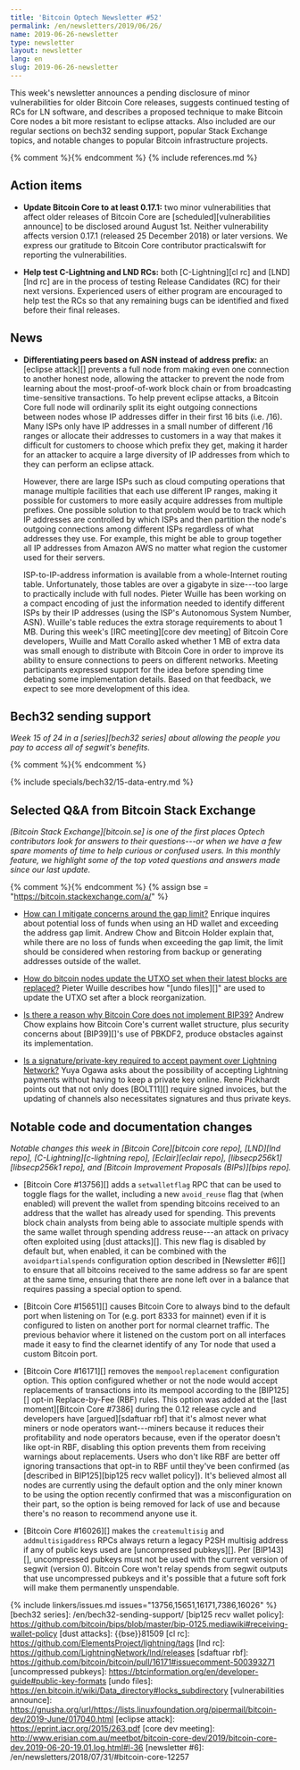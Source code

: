```yaml
---
title: 'Bitcoin Optech Newsletter #52'
permalink: /en/newsletters/2019/06/26/
name: 2019-06-26-newsletter
type: newsletter
layout: newsletter
lang: en
slug: 2019-06-26-newsletter
---
```

This week's newsletter announces a pending disclosure of minor
vulnerabilities for older Bitcoin Core releases, suggests continued
testing of RCs for LN software, and describes a proposed technique to
make Bitcoin Core nodes a bit more resistant to eclipse attacks.  Also
included are our regular sections on bech32 sending support, popular Stack Exchange topics, and notable
changes to popular Bitcoin infrastructure projects.

{% comment %}<!-- include references.md below the fold but above any Jekyll/Liquid variables-->{% endcomment %}
{% include references.md %}

## Action items

- **Update Bitcoin Core to at least 0.17.1:** two minor vulnerabilities
  that affect older releases of Bitcoin Core are
  [scheduled][vulnerabilities announce] to be disclosed around August
  1st.  Neither vulnerability affects version 0.17.1 (released 25
  December 2018) or later versions.  We express our gratitude to Bitcoin
  Core contributor practicalswift for reporting the vulnerabilities.

- **Help test C-Lightning and LND RCs:** both [C-Lightning][cl rc] and
  [LND][lnd rc] are in the process of testing Release Candidates (RC)
  for their next versions.  Experienced users of either program are
  encouraged to help test the RCs so that any remaining bugs can be
  identified and fixed before their final releases.

## News

- **Differentiating peers based on ASN instead of address prefix:** an
  [eclipse attack][] prevents a full node from making even one
  connection to another honest node, allowing the attacker to prevent
  the node from learning about the most-proof-of-work block chain or
  from broadcasting time-sensitive transactions.  To help prevent
  eclipse attacks, a Bitcoin Core full node will ordinarily split its
  eight outgoing connections between nodes whose IP addresses differ in
  their first 16 bits (i.e. /16).  Many ISPs only have IP addresses in a
  small number of different /16 ranges or allocate their addresses to
  customers in a way that makes it difficult for customers to choose
  which prefix they get, making it harder for an attacker to acquire a
  large diversity of IP addresses from which to they can perform an
  eclipse attack.

  However, there are large ISPs such as cloud computing operations
  that manage multiple facilities that each use different IP ranges,
  making it possible for customers to more easily acquire addresses
  from multiple prefixes.  One possible solution to that problem would
  be to track which IP addresses are controlled by which ISPs and then
  partition the node's outgoing connections among different ISPs
  regardless of what addresses they use.  For example, this might be
  able to group together all IP addresses from Amazon AWS no matter
  what region the customer used for their servers.

  ISP-to-IP-address information is available from a whole-Internet
  routing table.  Unfortunately, those tables are over a gigabyte in
  size---too large to practically include with full nodes.  Pieter
  Wuille has been working on a compact encoding of just the information
  needed to identify different ISPs by their IP addresses (using the
  ISP's Autonomous System Number, ASN).  Wuille's table reduces the
  extra storage requirements to about 1 MB.  During this week's [IRC
  meeting][core dev meeting] of Bitcoin Core developers, Wuille and
  Matt Corallo asked whether 1 MB of extra data was small enough to
  distribute with Bitcoin Core in order to improve its ability to
  ensure connections to peers on different networks.  Meeting
  participants expressed support for the idea before spending time
  debating some implementation details.  Based on that feedback, we
  expect to see more development of this idea.

## Bech32 sending support

*Week 15 of 24 in a [series][bech32 series] about allowing the people
you pay to access all of segwit's benefits.*

{% comment %}<!-- weekly reminder for harding: check Bech32 Adoption
wiki page for changes -->{% endcomment %}

{% include specials/bech32/15-data-entry.md %}

## Selected Q&A from Bitcoin Stack Exchange

*[Bitcoin Stack Exchange][bitcoin.se] is one of the first places Optech
contributors look for answers to their questions---or when we have a
few spare moments of time to help curious or confused users.  In
this monthly feature, we highlight some of the top voted questions and
answers made since our last update.*

{% comment %}<!-- https://bitcoin.stackexchange.com/search?tab=votes&q=created%3a1m..%20is%3aanswer -->{%
endcomment %}
{% assign bse = "https://bitcoin.stackexchange.com/a/" %}

- [How can I mitigate concerns around the gap limit?]({{bse}}88128) Enrique
  inquires about potential loss of funds when using an HD wallet and exceeding
  the address gap limit. Andrew Chow and Bitcoin Holder explain that, while there
  are no loss of funds when exceeding the gap limit, the limit should be
  considered when restoring from backup or generating addresses outside of the
  wallet.

- [How do bitcoin nodes update the UTXO set when their latest blocks are replaced?]({{bse}}87991)
  Pieter Wuille describes how "[undo files][]" are
  used to update the UTXO set after a block reorganization.

- [Is there a reason why Bitcoin Core does not implement BIP39?]({{bse}}88237)
  Andrew Chow explains how Bitcoin Core's current wallet structure, plus security
  concerns about [BIP39][]'s use of PBKDF2, produce obstacles against its implementation.

- [Is a signature/private-key required to accept payment over Lightning Network?]({{bse}}88201)
  Yuya Ogawa asks about the possibility of accepting Lightning payments without having
  to keep a private key online. Rene Pickhardt points out that not only does
  [BOLT11][] require signed invoices, but the updating of channels also
  necessitates signatures and thus private keys.

## Notable code and documentation changes

*Notable changes this week in [Bitcoin Core][bitcoin core repo],
[LND][lnd repo], [C-Lightning][c-lightning repo], [Eclair][eclair repo],
[libsecp256k1][libsecp256k1 repo], and [Bitcoin Improvement Proposals
(BIPs)][bips repo].*

- [Bitcoin Core #13756][] adds a `setwalletflag` RPC that can be used
  to toggle flags for the wallet, including a new `avoid_reuse` flag
  that (when enabled) will prevent the wallet from spending bitcoins
  received to an address that the wallet has already used for spending.
  This prevents block chain analysts from being able to associate
  multiple spends with the same wallet through spending address
  reuse---an attack on privacy often exploited using [dust attacks][].
  This new flag is disabled by default but, when enabled, it can be combined with the
  `avoidpartialspends` configuration option described in [Newsletter
  #6][] to ensure that all bitcoins received to the same address so far
  are spent at the same time, ensuring that there are none left over in
  a balance that requires passing a special option to spend.

- [Bitcoin Core #15651][] causes Bitcoin Core to always bind to the
  default port when listening on Tor (e.g. port 8333 for mainnet) even
  if it is configured to listen on another port for normal clearnet
  traffic.  The previous behavior where it listened on the custom port
  on all interfaces made it easy to find the clearnet identify of any Tor
  node that used a custom Bitcoin port.

- [Bitcoin Core #16171][] removes the `mempoolreplacement` configuration
  option.  This option configured whether or not the node would accept
  replacements of transactions into its mempool according to the
  [BIP125][] opt-in Replace-by-Fee (RBF) rules.  This option was added
  at the [last moment][Bitcoin Core #7386] during the 0.12 release cycle
  and developers have [argued][sdaftuar rbf] that it's almost never what miners or
  node operators want---miners because it reduces their profitability
  and node operators because, even if the operator doesn't like opt-in
  RBF, disabling this option prevents them from receiving warnings about
  replacements.  Users who don't like RBF are better off ignoring
  transactions that opt-in to RBF until they've been confirmed (as [described in
  BIP125][bip125 recv wallet policy]).  It's believed almost all nodes
  are currently using the default option and the only miner known to be
  using the option recently confirmed that was a misconfiguration on
  their part, so the option is being removed for lack of use and because
  there's no reason to recommend anyone use it.

- [Bitcoin Core #16026][] makes the `createmultisig` and
  `addmultisigaddress` RPCs always return a legacy P2SH multisig address
  if any of public keys used are [uncompressed pubkeys][].  Per
  [BIP143][], uncompressed pubkeys must not be used with the current
  version of segwit (version 0).  Bitcoin Core won't relay spends from segwit outputs
  that use uncompressed pubkeys and it's possible that a future soft
  fork will make them permanently unspendable.

{% include linkers/issues.md issues="13756,15651,16171,7386,16026" %}
[bech32 series]: /en/bech32-sending-support/
[bip125 recv wallet policy]: https://github.com/bitcoin/bips/blob/master/bip-0125.mediawiki#receiving-wallet-policy
[dust attacks]: {{bse}}81509
[cl rc]: https://github.com/ElementsProject/lightning/tags
[lnd rc]: https://github.com/LightningNetwork/lnd/releases
[sdaftuar rbf]: https://github.com/bitcoin/bitcoin/pull/16171#issuecomment-500393271
[uncompressed pubkeys]: https://btcinformation.org/en/developer-guide#public-key-formats
[undo files]: https://en.bitcoin.it/wiki/Data_directory#locks_subdirectory
[vulnerabilities announce]: https://gnusha.org/url/https://lists.linuxfoundation.org/pipermail/bitcoin-dev/2019-June/017040.html
[eclipse attack]: https://eprint.iacr.org/2015/263.pdf
[core dev meeting]: http://www.erisian.com.au/meetbot/bitcoin-core-dev/2019/bitcoin-core-dev.2019-06-20-19.01.log.html#l-36
[newsletter #6]: /en/newsletters/2018/07/31/#bitcoin-core-12257
